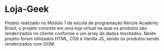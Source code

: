 # Loja-Geek
Projeto realizado no Módulo 1 da escola de programação Kenzie Academy Brasil, o projeto consiste em uma loja virtual na qual os produtos são renderizados no cliente conforme o um array de dados mockados. Neste projeto foram utilizados HTML, CSS e Vanilla JS, sendo os produtos sendo renderizados com DOM.

